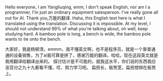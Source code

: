 Hello everyone, I am Yangliuqing, emm, I don't speak English, nor am I a programmer, I'm just an ordinary equipment salesperson. I've really gone all out for AI. Thank you,万能的翻译. Haha, this English text here is what I translated using the translation.
Discussing it is impossible. At my level, I should not understand 99% of what you're talking about, oh well, keep studying hard.
A bamboo pole is long, a bench is wide, the bamboo pole wants to tie onto the bench.


大家好，我是杨柳清，emmm，我不懂英文啊，也不是程序员，就是一个普普通通的设备销售，为了ai我可算是拼了，感谢万能的翻译。哈哈，现在这段英文就是我用翻译给翻译出来的。
探讨估计是不可能的，就我这水平，你们说的东西我应该百分之九十九都看不懂，哎，努力学习吧。
扁担长，板凳宽，扁担想绑在板凳上。
